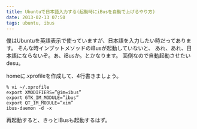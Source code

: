 ```yaml
---
title: Ubuntuで日本語入力する(起動時にiBusを自動で上げるやり方)
date: 2013-02-13 07:50
tags: ubuntu, ibus
---
```


僕はUbuntuを英語表示で使っていますが、日本語を入力したい時だってあります。
そんな時インプットメソッドのiBusが起動していないと、
あれ、あれ、日本語にならないぞ。あ、iBusか。とかなります。
面倒なので自動起動させたいdesu。

homeに.xprofileを作成して、4行書きましょう。

    % vi ~/.xprofile
    export XMODIFIERS=”@im=ibus”
    export GTK_IM_MODULE=”ibus”
    export QT_IM_MODULE=”xim”
    ibus-daemon -d -x

再起動すると、きっとiBusも起動するはず。

